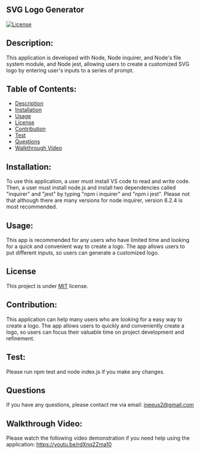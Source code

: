 ## SVG Logo Generator
  [![License](https://img.shields.io/badge/license-MIT-blue.svg)
    ](https://opensource.org/licenses/MIT)

## Description:
This application is developed with Node, Node inquirer, and Node's file system module, and Node jest, allowing users to create a customized SVG logo 
by entering user's inputs to a series of prompt. 

## Table of Contents:
*  [Description](#description)
*  [Installation](#installation)
*  [Usage](#usage)
*  [License](#license)
*  [Contribution](#contribution)
*  [Test](#test)
*  [Questions](#questions)
*  [Walkthrough Video](#Walkthrough-Video)

## Installation:
To use this application, a user must install VS code to read and write code. 
Then, a user must install node.js and install two dependencies called "inquirer" and "jest" by typing "npm i inquirer" and "npm i jest". 
Please not that although there are many versions for node inquirer, version 8.2.4 is most recommended. 

## Usage:
This app is recommended for any users who have limited time and looking for a quick and convenient way to create a logo. 
The app allows users to put different inputs, so users can generate a customized logo. 

## License
This project is under [MIT](https://opensource.org/licenses/MIT) license.

## Contribution:
This application can help many users who are looking for a easy way to create a logo. The app allows users to quickly and conveniently create a logo,
so users can focus their valuable time on project development and refinement. 

## Test:
Please run npm test and node index.js if you make any changes. 

## Questions

If you have any questions, please contact me via email: ineeus2@gmail.com

##  Walkthrough Video:
Please watch the following video demonstration if you need help using the application: 
https://youtu.be/rdXnq2Zma10